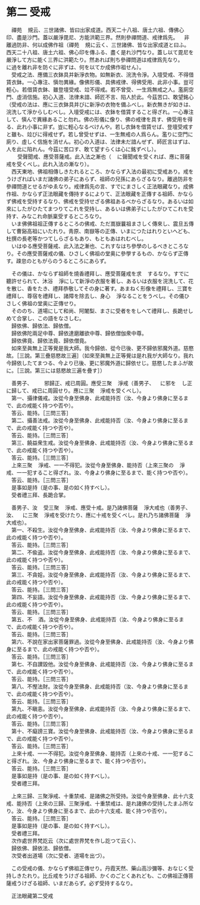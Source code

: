 # 第二 受戒
　禪苑<img width="16" height="16" src="_cLt0ZEi.png" border="0">規云、三世諸佛、皆曰出家成道。西天二十八祖、唐土六祖、傳佛心印、盡是沙門。蓋以嚴淨毘尼、方能洪範三界。然則參禪問道、戒律爲先。<img width="16" height="16" src="_cnNXfTq.png" border="0">非離過防非、何以成佛作祖（禪苑<img width="16" height="16" src="_cLt0ZEi.png" border="0">規に云く、三世諸佛、皆な出家成道と曰ふ。西天二十八祖、唐土六祖、佛心印を傳ふる、盡く是れ沙門なり。蓋し以て毘尼を嚴淨して方に能く三界に洪範たり。然あれば則ち參禪問道は戒律爲先なり。<img width="16" height="16" src="_cnNXfTq.png" border="0">に過を離れ非を防ぐに非ずは、何を以てか成佛作祖せん）。  
　受戒之法、應備三衣鉢具并新淨衣物。如無新衣、浣洗令淨。入壇受戒、不得借賃衣鉢。一心專注、愼勿異緣。像佛形儀、具佛戒律、得佛受用、此非小事。豈可輕心。若借賃衣鉢、雖登壇受戒、竝不得戒。若不曾受、一生爲無戒之人。濫廁空門、虛消信施。初心入道、法律未諳、師匠不言、陷人於此。今茲苦口、敢望銘心（受戒の法は、應に三衣鉢具并びに新淨の衣物を備ふべし。新衣無きが如きは、浣洗して淨からしむべし。入壇受戒には、衣鉢を借賃すること得ざれ。一心專注して、愼んで異緣あること勿れ。佛の形儀に像り、佛の戒律を具す、佛受用を得る、此れ小事に非ず。豈に輕心なるべけんや。若し衣鉢を借賃せば、登壇受戒すと雖も、竝びに得戒せず。若し曾受せずは、一生無戒の人爲らん。濫りに空門に廁り、虛しく信施を消せん。初心の入道は、法律未だ諳んぜず、師匠言はずは、人を此に陷れん。今茲に苦口す、敢て望すらくは心に銘ずべし）。  
　<img width="16" height="16" src="_cnNXfTq.png" border="0">受聲聞戒、應受菩薩戒。此入法之漸也（<img width="16" height="16" src="_cnNXfTq.png" border="0">に聲聞戒を受くれば、應に菩薩戒を受くべし。此れ入法の漸なり）。  
　西天東地、佛祖相傳しきたれるところ、かならず入法の最初に受戒あり。戒をうけざればいまだ諸佛の弟子にあらず、祖師の兒孫にあらざるなり。離過防非を參禪問道とせるがゆゑなり。戒律爲先の言、すでにまさしく正法眼藏なり。成佛作祖、かならず正法眼藏を傳持するによりて、正法眼藏を正傳する祖師、かならず佛戒を受持するなり、佛戒を受持せざる佛祖あるべからざるなり。あるいは如來にしたがひたてまつりてこれを受持し、あるいは佛弟子にしたがひてこれを受持す、みなこれ命脈稟受するところなり。  
　いま佛佛祖祖正傳するところの佛戒、ただ嵩嶽曩祖まさしく傳來し、震旦五傳して曹谿高祖にいたれり。靑原、南嶽等の正傳、いまにつたはれりといへども、杜撰の長老等かつてしらざるもあり、もともあはれむべし。  
　いはゆる應受菩薩戒、此入法之漸也、これすなはち參學のしるべきところなり。その應受菩薩戒の儀、ひさしく佛祖の堂奥に參學するもの、かならず正傳す。疎怠のともがらのうるところにあらず。  
  
　その儀は、かならず祖師を燒香禮拜し、應受菩薩戒を求<img width="16" height="16" src="_cigRKYF.png" border="0">するなり。すでに聽許せられて、沐浴<img width="16" height="16" src="_cLt0ZEi.png" border="0">淨にして新淨の衣服を著し、あるいは衣服を浣洗して、花を散じ、香をたき、禮拜恭敬してその身に著す。あまねく形像を禮拜し、三寶を禮拜し、尊宿を禮拜し、諸障を除去し、身心<img width="16" height="16" src="_cLt0ZEi.png" border="0">淨なることをうべし。その儀ひさしく佛祖の堂奥に正傳せり。  
　そののち、道場にして和尚、阿闍梨、まさに受者ををしへて禮拜し、長跪せしめて合掌し、この語をなさしむ。  
　歸依佛、歸依法、歸依僧。  
　歸依佛陀兩足中尊、歸依達磨離欲中尊、歸依僧伽衆中尊。  
　歸依佛竟、歸依法竟、歸依僧竟。  
　如來至眞無上正等覺是我大師。我今歸依、從今已後、更不歸依邪魔外道。慈愍故。［三說。第三疊慈愍故三遍］（如來至眞無上正等覺は是れ我が大師なり。我れ今歸依したてまつる、今より已後、更に邪魔外道に歸依せじ。慈愍したまふが故に。［三說。第三には慈愍故三遍を疊す］）  
  
　善男子、<img width="16" height="16" src="_cnNXfTq.png" border="0"><img width="16" height="16" src="_cI1YBsQ.png" border="0">邪歸正、戒已周圓。應受三聚<img width="16" height="16" src="_cLt0ZEi.png" border="0">淨戒（善男子、<img width="16" height="16" src="_cnNXfTq.png" border="0">に邪を<img width="16" height="16" src="_cI1YBsQ.png" border="0">し正に歸して、戒已に周圓せり。應に三聚<img width="16" height="16" src="_cLt0ZEi.png" border="0">淨戒を受くべし）。  
　第一、攝律儀戒。汝從今身至佛身、此戒能持否（汝、今身より佛身に至るまで、此の戒能く持つや否や）。  
　答云、能持。［三問三答］  
　第二、攝善法戒。汝從今身至佛身、此戒能持否（汝、今身より佛身に至るまで、此の戒能く持つや否や）。  
　答云、能持。［三問三答］  
　第三、饒益衆生戒。汝從今身至佛身、此戒能持否（汝、今身より佛身に至るまで、此の戒能く持つや否や）。  
　答云、能持。［三問三答］  
　上來三聚<img width="16" height="16" src="_cLt0ZEi.png" border="0">淨戒、一一不得犯。汝從今身至佛身、能持否（上來三聚の<img width="16" height="16" src="_cLt0ZEi.png" border="0">淨戒、一一犯すること得ざれ。汝、今身より佛身に至るまで、能く持つや否や）。  
　答云、能持。［三問三答］  
　是事如是持（是の事、是の如く持すべし）。  
　受者禮三拜、長跪合掌。  
  
　善男子、汝<img width="16" height="16" src="_cnNXfTq.png" border="0">受三聚<img width="16" height="16" src="_cLt0ZEi.png" border="0">淨戒、應受十戒。是乃諸佛菩薩<img width="16" height="16" src="_cLt0ZEi.png" border="0">淨大戒也（善男子、汝、<img width="16" height="16" src="_cnNXfTq.png" border="0">に三聚<img width="16" height="16" src="_cLt0ZEi.png" border="0">淨戒を受けたり、應に十戒を受くべし。是れ乃ち諸佛菩薩<img width="16" height="16" src="_cLt0ZEi.png" border="0">淨大戒也）。  
　第一、不殺生。汝從今身至佛身、此戒能持否（汝、今身より佛身に至るまで、此の戒能く持つや否や）。  
　答云、能持。［三問三答］  
　第二、不偸盗。汝從今身至佛身、此戒能持否（汝、今身より佛身に至るまで、此の戒能く持つや否や）。  
　答云、能持。［三問三答］  
　第三、不貪婬。汝從今身至佛身、此戒能持否（汝、今身より佛身に至るまで、此の戒能く持つや否や）。  
　答云、能持。［三問三答］  
　第四、不妄語。汝從今身至佛身、此戒能持否（汝、今身より佛身に至るまで、此の戒能く持つや否や）。  
　答云、能持。［三問三答］  
　第五、不<img width="16" height="16" src="_cIe6sJ9.png" border="0">酒。汝從今身至佛身、此戒能持否（汝、今身より佛身に至るまで、此の戒能く持つや否や）。  
　答云、能持。［三問三答］  
　第六、不說在家出家菩薩罪過。汝從今身至佛身、此戒能持否（汝、今身より佛身に至るまで、此の戒能く持つや否や）。  
　答云、能持。［三問三答］  
　第七、不自讃毀他。汝從今身至佛身、此戒能持否（汝、今身より佛身に至るまで、此の戒能く持つや否や）。  
　答云、能持。［三問三答］  
　第八、不慳法財。汝從今身至佛身、此戒能持否（汝、今身より佛身に至るまで、此の戒能く持つや否や）。  
　答云、能持。［三問三答］  
　第九、不瞋恚。汝從今身至佛身、此戒能持否（汝、今身より佛身に至るまで、此の戒能く持つや否や）。  
　答云、能持。［三問三答］  
　第十、不癡謗三寶。汝從今身至佛身、此戒能持否（汝、今身より佛身に至るまで、此の戒能く持つや否や）。  
　答云、能持。［三問三答］  
　上來十戒、一一不得犯。汝從今身至佛身、能持否（上來の十戒、一一犯すること得ざれ。汝、今身より佛身に至るまで、能く持つや否や）。  
　答云、能持。［三問三答］  
　是事如是持（是の事、是の如く持すべし）。  
　受者禮三拜。  
  
　上來三歸、三聚淨戒、十重禁戒、是諸佛之所受持。汝從今身至佛身、此十六支戒、能持否（上來の三歸、三聚淨戒、十重禁戒は、是れ諸佛の受持したまふ所なり。汝、今身より佛身に至るまで、此の十六支戒、能く持つや否や）。  
　答云、能持。［三問三答］  
　是事如是持（是の事、是の如く持すべし）。  
　受者禮三拜。  
　次作處世界梵訖云（次に處世界梵を作し訖つて云く）、  
　歸依佛、歸依法、歸依僧。  
　次受者出道場（次に受者、道場を出づ）。  
  
　この受戒の儀、かならず佛祖正傳せり。丹霞天然、藥山高沙彌等、おなじく受持しきたれり。比丘戒をうけざる祖師、かくのごとくあれども、この佛祖正傳菩薩戒うけざる祖師、いまだあらず。必ず受持するなり。  
  
　正法眼藏第二受戒